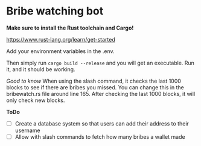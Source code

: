 # Bribe watching bot

**Make sure to install the Rust toolchain and Cargo!**

https://www.rust-lang.org/learn/get-started

Add your environment variables in the .env.

Then simply run `cargo build --release` and you will get an executable. Run it, and it should be working.

*Good to know*
When using the slash command, it checks the last 1000 blocks to see if there are bribes you missed.
You can change this in the bribewatch.rs file around line 165.
After checking the last 1000 blocks, it will only check new blocks.


**ToDo**
- [ ] Create a database system so that users can add their address to their username
- [ ] Allow with slash commands to fetch how many bribes a wallet made